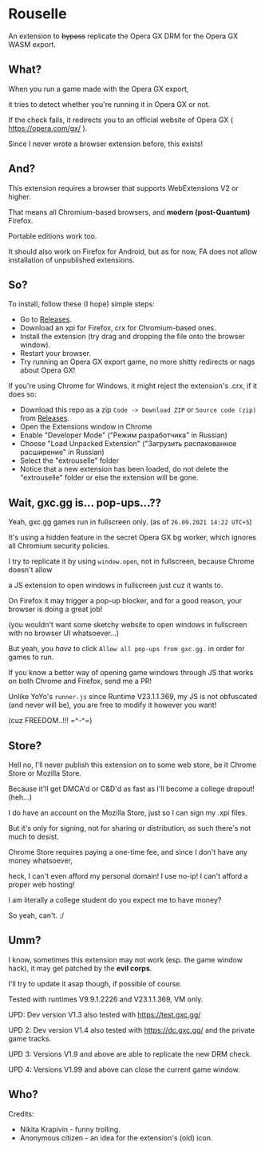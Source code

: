# Rouselle

An extension to ~~bypass~~ replicate the Opera GX DRM for the Opera GX WASM export.

## What?

When you run a game made with the Opera GX export,

it tries to detect whether you're running it in Opera GX or not.

If the check fails, it redirects you to an official website of Opera GX ( https://opera.com/gx/ ).

Since I never wrote a browser extension before, this exists!

## And?

This extension requires a browser that supports WebExtensions V2 or higher.

That means all Chromium-based browsers, and **modern (post-Quantum)** Firefox.

Portable editions work too.

It should also work on Firefox for Android, but as for now, FA does not allow installation of unpublished extensions.

## So?

To install, follow these (I hope) simple steps:

- Go to [Releases](https://github.com/nkrapivin/Rouselle/releases).
- Download an xpi for Firefox, crx for Chromium-based ones.
- Install the extension (try drag and dropping the file onto the browser window).
- Restart your browser.
- Try running an Opera GX export game, no more shitty redirects or nags about Opera GX!

If you're using Chrome for Windows, it might reject the extension's .crx, if it does so:
- Download this repo as a zip `Code -> Download ZIP` or `Source code (zip)` from [Releases](https://github.com/nkrapivin/Rouselle/releases).
- Open the Extensions window in Chrome
- Enable "Developer Mode" ("Режим разработчика" in Russian)
- Choose "Load Unpacked Extension" ("Загрузить распакованное расширение" in Russian)
- Select the "extrouselle" folder
- Notice that a new extension has been loaded, do not delete the "extrouselle" folder or else the extension will be gone.

## Wait, gxc.gg is... pop-ups...??

Yeah, gxc.gg games run in fullscreen only. (as of `26.09.2021 14:22 UTC+5`)

It's using a hidden feature in the secret Opera GX bg worker, which ignores all Chromium security policies.

I try to replicate it by using `window.open`, not in fullscreen, because Chrome doesn't allow

a JS extension to open windows in fullscreen just cuz it wants to.

On Firefox it may trigger a pop-up blocker, and for a good reason, your browser is doing a great job!

(you wouldn't want some sketchy website to open windows in fullscreen with no browser UI whatsoever...)

But yeah, you *have* to click `Allow all pop-ups from gxc.gg.` in order for games to run.

If you know a better way of opening game windows through JS that works on both Chrome and Firefox, send me a PR!

Unlike YoYo's `runner.js` since Runtime V23.1.1.369, my JS is not obfuscated (and never will be), you are free to modify it however you want!

(cuz FREEDOM..!!! =^-^=)

## Store?

Hell no, I'll never publish this extension on to some web store, be it Chrome Store or Mozilla Store.

Because it'll get DMCA'd or C&D'd as fast as I'll become a college dropout! (heh...)

I do have an account on the Mozilla Store, just so I can sign my .xpi files.

But it's only for signing, not for sharing or distribution, as such there's not much to desist.

Chrome Store requires paying a one-time fee, and since I don't have any money whatsoever,

heck, I can't even afford my personal domain! I use no-ip! I can't afford a proper web hosting!

I am literally a college student do you expect me to have money?

So yeah, can't. :/

## Umm?

I know, sometimes this extension may not work (esp. the game window hack), it may get patched by the **evil corps**.

I'll try to update it asap though, if possible of course.

Tested with runtimes V9.9.1.2226 and V23.1.1.369, VM only.

UPD: Dev version V1.3 also tested with https://test.gxc.gg/

UPD 2: Dev version V1.4 also tested with https://dc.gxc.gg/ and the private game tracks.

UPD 3: Versions V1.9 and above are able to replicate the new DRM check.

UPD 4: Versions V1.99 and above can close the current game window.

## Who?

Credits:

- Nikita Krapivin - funny trolling.
- Anonymous citizen - an idea for the extension's (old) icon.
